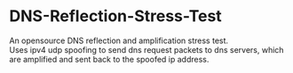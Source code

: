 # DNS-Reflection-Stress-Test
An opensource DNS reflection and amplification stress test.
<br>Uses ipv4 udp spoofing to send dns request packets to dns servers, which are amplified and sent back to the spoofed ip address.

